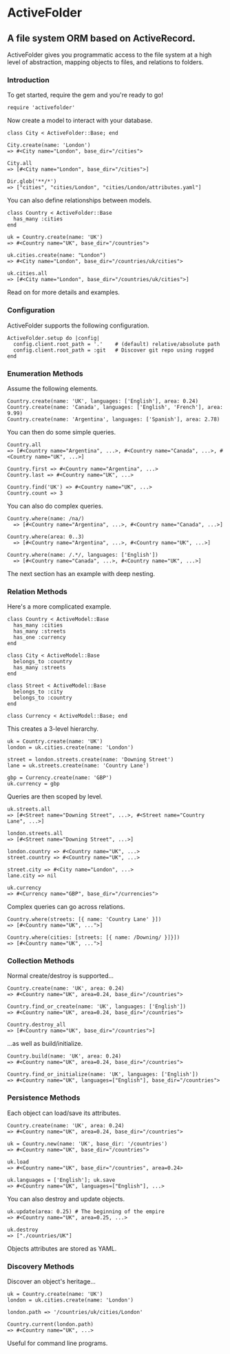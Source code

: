 # ActiveFolder

## A file system ORM based on ActiveRecord.

ActiveFolder gives you programmatic access to the file system at a high level of abstraction, mapping objects to files, and relations to folders.

### Introduction

To get started, require the gem and you're ready to go!

    require 'activefolder'

Now create a model to interact with your database.

    class City < ActiveFolder::Base; end

    City.create(name: 'London')
    => #<City name="London", base_dir="/cities">

    City.all
    => [#<City name="London", base_dir="/cities">]

    Dir.glob('**/*')
    => ["cities", "cities/London", "cities/London/attributes.yaml"]

You can also define relationships between models.

    class Country < ActiveFolder::Base
      has_many :cities
    end

    uk = Country.create(name: 'UK')
    => #<Country name="UK", base_dir="/countries">

    uk.cities.create(name: "London")
    => #<City name="London", base_dir="/countries/uk/cities">

    uk.cities.all
    => [#<City name="London", base_dir="/countries/uk/cities">]

Read on for more details and examples.

### Configuration

ActiveFolder supports the following configuration.

    ActiveFolder.setup do |config|
      config.client.root_path = '.'    # (default) relative/absolute path
      config.client.root_path = :git   # Discover git repo using rugged
    end

### Enumeration Methods

Assume the following elements.

    Country.create(name: 'UK', languages: ['English'], area: 0.24)
    Country.create(name: 'Canada', languages: ['English', 'French'], area: 9.99)
    Country.create(name: 'Argentina', languages: ['Spanish'], area: 2.78)

You can then do some simple queries.

    Country.all
    => [#<Country name="Argentina", ...>, #<Country name="Canada", ...>, #<Country name="UK", ...>]

    Country.first => #<Country name="Argentina", ...>
    Country.last => #<Country name="UK", ...>

    Country.find('UK') => #<Country name="UK", ...>
    Country.count => 3

You can also do complex queries.

    Country.where(name: /na/)
      => [#<Country name="Argentina", ...>, #<Country name="Canada", ...>]

    Country.where(area: 0..3)
      => [#<Country name="Argentina", ...>, #<Country name="UK", ...>]

    Country.where(name: /.*/, languages: ['English'])
      => [#<Country name="Canada", ...>, #<Country name="UK", ...>]

The next section has an example with deep nesting.

### Relation Methods

Here's a more complicated example.

    class Country < ActiveModel::Base
      has_many :cities
      has_many :streets
      has_one :currency
    end

    class City < ActiveModel::Base
      belongs_to :country
      has_many :streets
    end

    class Street < ActiveModel::Base
      belongs_to :city
      belongs_to :country
    end

    class Currency < ActiveModel::Base; end

This creates a 3-level hierarchy.

    uk = Country.create(name: 'UK')
    london = uk.cities.create(name: 'London')

    street = london.streets.create(name: 'Downing Street')
    lane = uk.streets.create(name: 'Country Lane')

    gbp = Currency.create(name: 'GBP')
    uk.currency = gbp

Queries are then scoped by level.

    uk.streets.all
    => [#<Street name="Downing Street", ...>, #<Street name="Country Lane", ...>]

    london.streets.all
    => [#<Street name="Downing Street", ...>]

    london.country => #<Country name="UK", ...>
    street.country => #<Country name="UK", ...>

    street.city => #<City name="London", ...>
    lane.city => nil

    uk.currency
    => #<Currency name="GBP", base_dir="/currencies">

Complex queries can go across relations.

    Country.where(streets: [{ name: 'Country Lane' }])
    => [#<Country name="UK", ...">]

    Country.where(cities: [streets: [{ name: /Downing/ }]}])
    => [#<Country name="UK", ...">]

### Collection Methods

Normal create/destroy is supported...

    Country.create(name: 'UK', area: 0.24)
    => #<Country name="UK", area=0.24, base_dir="/countries">

    Country.find_or_create(name: 'UK', languages: ['English'])
    => #<Country name="UK", area=0.24, base_dir="/countries">

    Country.destroy_all
    => [#<Country name="UK", base_dir="/countries">]

...as well as build/initialize.

    Country.build(name: 'UK', area: 0.24)
    => #<Country name="UK", area=0.24, base_dir="/countries">

    Country.find_or_initialize(name: 'UK', languages: ['English'])
    => #<Country name="UK", languages=["English"], base_dir="/countries">

### Persistence Methods

Each object can load/save its attributes.

    Country.create(name: 'UK', area: 0.24)
    => #<Country name="UK", area=0.24, base_dir="/countries">

    uk = Country.new(name: 'UK', base_dir: '/countries')
    => #<Country name="UK", base_dir="/countries">

    uk.load
    => #<Country name="UK", base_dir="/countries", area=0.24>

    uk.languages = ['English']; uk.save
    => #<Country name="UK", languages=["English"], ...>

You can also destroy and update objects.

    uk.update(area: 0.25) # The beginning of the empire
    => #<Country name="UK", area=0.25, ...>

    uk.destroy
    => ["./countries/UK"]

Objects attributes are stored as YAML.

### Discovery Methods

Discover an object's heritage...

    uk = Country.create(name: 'UK')
    london = uk.cities.create(name: 'London')

    london.path => '/countries/uk/cities/London'

    Country.current(london.path)
    => #<Country name="UK", ...>

Useful for command line programs.
